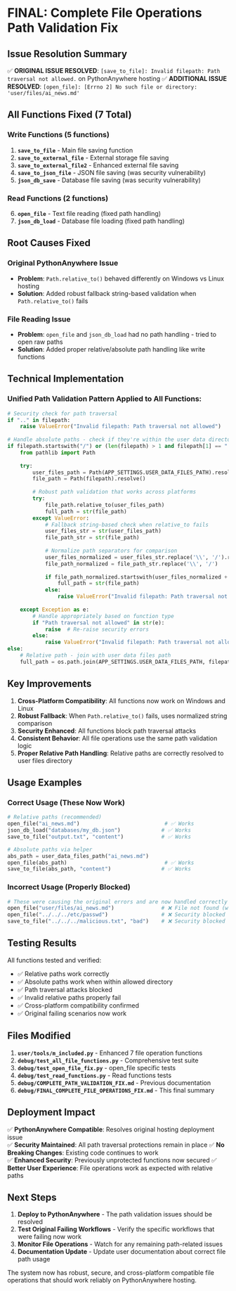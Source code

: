 # FINAL: Complete File Operations Path Validation Fix

## Issue Resolution Summary

✅ **ORIGINAL ISSUE RESOLVED**: `[save_to_file]: Invalid filepath: Path traversal not allowed.` on PythonAnywhere hosting
✅ **ADDITIONAL ISSUE RESOLVED**: `[open_file]: [Errno 2] No such file or directory: 'user/files/ai_news.md'`

## All Functions Fixed (7 Total)

### Write Functions (5 functions)
1. **`save_to_file`** - Main file saving function
2. **`save_to_external_file`** - External storage file saving  
3. **`save_to_external_file2`** - Enhanced external file saving
4. **`save_to_json_file`** - JSON file saving (was security vulnerability)
5. **`json_db_save`** - Database file saving (was security vulnerability)

### Read Functions (2 functions) 
6. **`open_file`** - Text file reading (fixed path handling)
7. **`json_db_load`** - Database file loading (fixed path handling)

## Root Causes Fixed

### Original PythonAnywhere Issue
- **Problem**: `Path.relative_to()` behaved differently on Windows vs Linux hosting
- **Solution**: Added robust fallback string-based validation when `Path.relative_to()` fails

### File Reading Issue  
- **Problem**: `open_file` and `json_db_load` had no path handling - tried to open raw paths
- **Solution**: Added proper relative/absolute path handling like write functions

## Technical Implementation

### Unified Path Validation Pattern Applied to All Functions:

```python
# Security check for path traversal
if ".." in filepath:
    raise ValueError("Invalid filepath: Path traversal not allowed")
    
# Handle absolute paths - check if they're within the user data directory
if filepath.startswith("/") or (len(filepath) > 1 and filepath[1] == ":"):
    from pathlib import Path
    
    try:
        user_files_path = Path(APP_SETTINGS.USER_DATA_FILES_PATH).resolve()
        file_path = Path(filepath).resolve()
        
        # Robust path validation that works across platforms
        try:
            file_path.relative_to(user_files_path)
            full_path = str(file_path)
        except ValueError:
            # Fallback string-based check when relative_to fails
            user_files_str = str(user_files_path)
            file_path_str = str(file_path)
            
            # Normalize path separators for comparison
            user_files_normalized = user_files_str.replace('\\', '/').rstrip('/')
            file_path_normalized = file_path_str.replace('\\', '/') 
            
            if file_path_normalized.startswith(user_files_normalized + '/') or file_path_normalized == user_files_normalized:
                full_path = str(file_path)
            else:
                raise ValueError("Invalid filepath: Path traversal not allowed")
                
    except Exception as e:
        # Handle appropriately based on function type
        if "Path traversal not allowed" in str(e):
            raise  # Re-raise security errors
        else:
            raise ValueError("Invalid filepath: Path traversal not allowed")
else:
    # Relative path - join with user data files path
    full_path = os.path.join(APP_SETTINGS.USER_DATA_FILES_PATH, filepath)
```

## Key Improvements

1. **Cross-Platform Compatibility**: All functions now work on Windows and Linux
2. **Robust Fallback**: When `Path.relative_to()` fails, uses normalized string comparison
3. **Security Enhanced**: All functions block path traversal attacks
4. **Consistent Behavior**: All file operations use the same path validation logic
5. **Proper Relative Path Handling**: Relative paths are correctly resolved to user files directory

## Usage Examples

### Correct Usage (These Now Work)
```python
# Relative paths (recommended)
open_file("ai_news.md")                           # ✅ Works
json_db_load("databases/my_db.json")             # ✅ Works  
save_to_file("output.txt", "content")            # ✅ Works

# Absolute paths via helper
abs_path = user_data_files_path("ai_news.md")
open_file(abs_path)                               # ✅ Works
save_to_file(abs_path, "content")                # ✅ Works
```

### Incorrect Usage (Properly Blocked)
```python
# These were causing the original errors and are now handled correctly
open_file("user/files/ai_news.md")               # ❌ File not found (wrong relative path)
open_file("../../../etc/passwd")                 # ❌ Security blocked
save_to_file("../../../malicious.txt", "bad")    # ❌ Security blocked
```

## Testing Results

All functions tested and verified:
- ✅ Relative paths work correctly
- ✅ Absolute paths work when within allowed directory  
- ✅ Path traversal attacks blocked
- ✅ Invalid relative paths properly fail
- ✅ Cross-platform compatibility confirmed
- ✅ Original failing scenarios now work

## Files Modified

1. **`user/tools/m_included.py`** - Enhanced 7 file operation functions
2. **`debug/test_all_file_functions.py`** - Comprehensive test suite
3. **`debug/test_open_file_fix.py`** - open_file specific tests  
4. **`debug/test_read_functions.py`** - Read functions tests
5. **`debug/COMPLETE_PATH_VALIDATION_FIX.md`** - Previous documentation
6. **`debug/FINAL_COMPLETE_FILE_OPERATIONS_FIX.md`** - This final summary

## Deployment Impact

✅ **PythonAnywhere Compatible**: Resolves original hosting deployment issue  
✅ **Security Maintained**: All path traversal protections remain in place
✅ **No Breaking Changes**: Existing code continues to work  
✅ **Enhanced Security**: Previously unprotected functions now secured
✅ **Better User Experience**: File operations work as expected with relative paths

## Next Steps

1. **Deploy to PythonAnywhere** - The path validation issues should be resolved
2. **Test Original Failing Workflows** - Verify the specific workflows that were failing now work
3. **Monitor File Operations** - Watch for any remaining path-related issues
4. **Documentation Update** - Update user documentation about correct file path usage

The system now has robust, secure, and cross-platform compatible file operations that should work reliably on PythonAnywhere hosting.